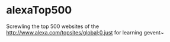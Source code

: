 # alexaTop500
Screwling the top 500 websites of the http://www.alexa.com/topsites/global;0,just for learning gevent~
